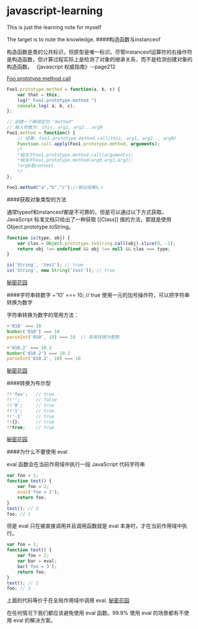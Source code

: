 # javascript-learning
This is just the learning note for myself

The target is to note the knowledge.
####构造函数与instanceof

构造函数是类的公共标识，但原型是唯一标识。尽管instanceof运算符的右操作符是构造函数，但计算过程实际上是检测了对象的继承关系，而不是检测创建对象的构造函数。
《javascript 权威指南》--page212
</br>

[Foo.prototype.method.call](https://segmentfault.com/q/1010000005778821)

```javascript
Foo1.prototype.method = function(a, b, c) {
   	var that = this;
   	log(" Foo1.prototype.method ")
    console.log( a, b, c);
};

// 创建一个解绑定的 "method"
// 输入参数为: this, arg1, arg2...argN
Foo1.method = function() {
    // 结果: Foo1.prototype.method.call(this, arg1, arg2... argN)
    Function.call.apply(Foo1.prototype.method, arguments);
    /*
    *相当于Foo1.prototype.method.call(arguments);
    *相当于Foo1.prototype.method(arg0,arg1,arg2);
    *arg0是context.
    */
};

Foo1.method("a","b","c");//输出结果b,c
```
####获取对象类型的方法

通常typeof和instanceof都是不可靠的，但是可以通过以下方式获取。
JavaScript 标准文档只给出了一种获取 [[Class]] 值的方法，那就是使用 Object.prototype.toString。
```javascript
function is(type, obj) {
    var clas = Object.prototype.toString.call(obj).slice(8, -1);
    return obj !== undefined && obj !== null && clas === type;
}

is('String', 'test'); // true
is('String', new String('test')); // true

```

[秘密花园](http://bonsaiden.github.io/JavaScript-Garden/zh/)

####字符串转数字
+'10' === 10; // true
使用一元的加号操作符，可以把字符串转换为数字

字符串转换为数字的常用方法：
```javascript
+'010' === 10
Number('010') === 10
parseInt('010', 10) === 10  // 用来转换为整数

+'010.2' === 10.2
Number('010.2') === 10.2
parseInt('010.2', 10) === 10
```

[秘密花园](http://bonsaiden.github.io/JavaScript-Garden/zh/)

####转换为布尔型
```javascript
!!'foo';   // true
!!'';      // false
!!'0';     // true
!!'1';     // true
!!'-1'     // true
!!{};      // true
!!true;    // true
```
[秘密花园](http://bonsaiden.github.io/JavaScript-Garden/zh/)


####为什么不要使用 eval

eval 函数会在当前作用域中执行一段 JavaScript 代码字符串

```javascript
var foo = 1;
function test() {
    var foo = 2;
    eval('foo = 3');
    return foo;
}
test(); // 3
foo; // 1
```
但是 eval 只在被直接调用并且调用函数就是 eval 本身时，才在当前作用域中执行。

```javascript
var foo = 1;
function test() {
    var foo = 2;
    var bar = eval;
    bar('foo = 3');
    return foo;
}
test(); // 2
foo; // 3
```
上面的代码等价于在全局作用域中调用 eval.
[秘密花园](http://bonsaiden.github.io/JavaScript-Garden/zh/)

在任何情况下我们都应该避免使用 eval 函数。99.9% 使用 eval 的场景都有不使用 eval 的解决方案。
